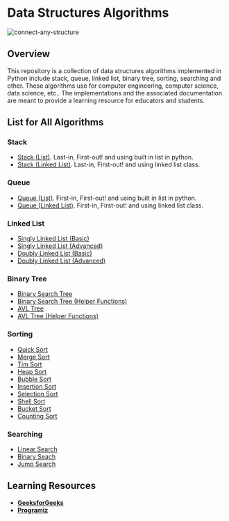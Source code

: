 # Data Structures Algorithms

![connect-any-structure](https://user-images.githubusercontent.com/86193685/205382575-03594fa1-0481-4d27-a768-3e9c9e565958.gif)

## Overview
This repository is a collection of data structures algorithms implemented in Python include stack, queue, linked list, binary tree, sorting, searching and other. These algorithms use for computer engineering, computer science, data science, etc.. The implementations and the associated documentation are meant to provide a learning resource for educators and students.

## List for All Algorithms

### Stack
- [Stack (List)](stack/stack_list.py). Last-in, First-out! and using built in list in python.
- [Stack (Linked List)](stack/stack_linked_list.py). Last-in, First-out! and using linked list class.

### Queue
- [Queue (List)](queue/queue_list.py). First-in, First-out! and using built in list in python.
- [Queue (Linked List)](queue/queue_linked_list.py). First-in, First-out! and using linked list class.

### Linked List
- [Singly Linked List (Basic)](linked-list/singly_linked_list_1.py)
- [Singly Linked List (Advanced)](linked-list/singly_linked_list_2.py)
- [Doubly Linked List (Basic)](linked-list/doubly_linked_list_1.py)
- [Doubly Linked List (Advanced)](linked-list/doubly_linked_list_2.py)

### Binary Tree
- [Binary Search Tree](binary-tree/binary_search_tree_1.py)
- [Binary Search Tree (Helper Functions)](binary-tree/binary_search_tree_2.py)
- [AVL Tree](binary-tree/avl_tree_1.py)
- [AVL Tree (Helper Functions)](binary-tree/avl_tree_2.py)

### Sorting
- [Quick Sort](sorting/quick_sort.py)
- [Merge Sort](sorting/merge.py)
- [Tim Sort](sorting/tim_sort.py)
- [Heap Sort](sorting/heap_sort.py)
- [Bubble Sort](sorting/bubble_sort.py)
- [Insertion Sort](sorting/insertion_sort.py)
- [Selection Sort](sorting/selection_sort.py)
- [Shell Sort](sorting/shell_sort.py)
- [Bucket Sort](sorting/bucket_sort.py)
- [Counting Sort](sorting/counting_sort.py)

### Searching
- [Linear Search](searching/linear_search.py)
- [Binary Seach](searching/binary_search.py)
- [Jump Search](searching/jump_search.py)

## Learning Resources
- <b><a href="https://www.geeksforgeeks.org/">GeeksforGeeks</a></b>
-  <b><a href="https://www.programiz.com/">Programiz</a></b>
